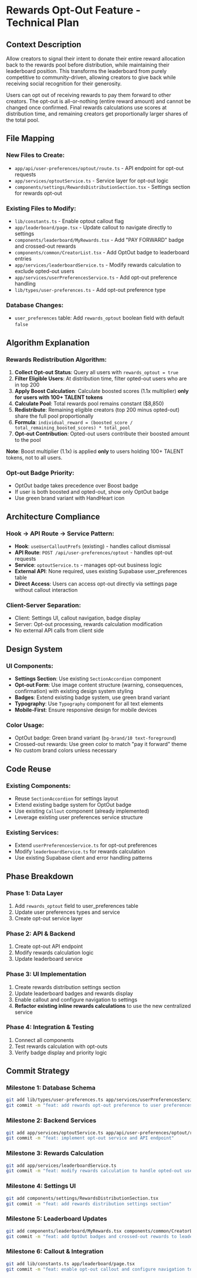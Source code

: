 # Rewards Opt-Out Feature - Technical Plan

## Context Description

Allow creators to signal their intent to donate their entire reward allocation back to the rewards pool before distribution, while maintaining their leaderboard position. This transforms the leaderboard from purely competitive to community-driven, allowing creators to give back while receiving social recognition for their generosity.

Users can opt out of receiving rewards to pay them forward to other creators. The opt-out is all-or-nothing (entire reward amount) and cannot be changed once confirmed. Final rewards calculations use scores at distribution time, and remaining creators get proportionally larger shares of the total pool.

## File Mapping

### New Files to Create:
- `app/api/user-preferences/optout/route.ts` - API endpoint for opt-out requests
- `app/services/optoutService.ts` - Service layer for opt-out logic
- `components/settings/RewardsDistributionSection.tsx` - Settings section for rewards opt-out

### Existing Files to Modify:
- `lib/constants.ts` - Enable optout callout flag
- `app/leaderboard/page.tsx` - Update callout to navigate directly to settings
- `components/leaderboard/MyRewards.tsx` - Add "PAY FORWARD" badge and crossed-out rewards
- `components/common/CreatorList.tsx` - Add OptOut badge to leaderboard entries
- `app/services/leaderboardService.ts` - Modify rewards calculation to exclude opted-out users
- `app/services/userPreferencesService.ts` - Add opt-out preference handling
- `lib/types/user-preferences.ts` - Add opt-out preference type

### Database Changes:
- `user_preferences` table: Add `rewards_optout` boolean field with default `false`

## Algorithm Explanation

### Rewards Redistribution Algorithm:
1. **Collect Opt-out Status**: Query all users with `rewards_optout = true`
2. **Filter Eligible Users**: At distribution time, filter opted-out users who are in top 200
3. **Apply Boost Calculation**: Calculate boosted scores (1.1x multiplier) **only for users with 100+ TALENT tokens**
4. **Calculate Pool**: Total rewards pool remains constant ($8,850)
5. **Redistribute**: Remaining eligible creators (top 200 minus opted-out) share the full pool proportionally
6. **Formula**: `individual_reward = (boosted_score / total_remaining_boosted_scores) * total_pool`
7. **Opt-out Contribution**: Opted-out users contribute their boosted amount to the pool

**Note**: Boost multiplier (1.1x) is applied **only** to users holding 100+ TALENT tokens, not to all users.

### Opt-out Badge Priority:
- OptOut badge takes precedence over Boost badge
- If user is both boosted and opted-out, show only OptOut badge
- Use green brand variant with HandHeart icon

## Architecture Compliance

### Hook → API Route → Service Pattern:
- **Hook**: `useUserCalloutPrefs` (existing) - handles callout dismissal
- **API Route**: `POST /api/user-preferences/optout` - handles opt-out requests
- **Service**: `optoutService.ts` - manages opt-out business logic
- **External API**: None required, uses existing Supabase user_preferences table
- **Direct Access**: Users can access opt-out directly via settings page without callout interaction

### Client-Server Separation:
- Client: Settings UI, callout navigation, badge display
- Server: Opt-out processing, rewards calculation modification
- No external API calls from client side

## Design System

### UI Components:
- **Settings Section**: Use existing `SectionAccordion` component
- **Opt-out Form**: Use image content structure (warning, consequences, confirmation) with existing design system styling
- **Badges**: Extend existing badge system, use green brand variant
- **Typography**: Use `Typography` component for all text elements
- **Mobile-First**: Ensure responsive design for mobile devices

### Color Usage:
- OptOut badge: Green brand variant (`bg-brand/10 text-foreground`)
- Crossed-out rewards: Use green color to match "pay it forward" theme
- No custom brand colors unless necessary

## Code Reuse

### Existing Components:
- Reuse `SectionAccordion` for settings layout
- Extend existing badge system for OptOut badge
- Use existing `Callout` component (already implemented)
- Leverage existing user preferences service structure

### Existing Services:
- Extend `userPreferencesService.ts` for opt-out preferences
- Modify `leaderboardService.ts` for rewards calculation
- Use existing Supabase client and error handling patterns

## Phase Breakdown

### Phase 1: Data Layer
1. Add `rewards_optout` field to user_preferences table
2. Update user preferences types and service
3. Create opt-out service layer

### Phase 2: API & Backend
1. Create opt-out API endpoint
2. Modify rewards calculation logic
3. Update leaderboard service

### Phase 3: UI Implementation
1. Create rewards distribution settings section
2. Update leaderboard badges and rewards display
3. Enable callout and configure navigation to settings
4. **Refactor existing inline rewards calculations** to use the new centralized service

### Phase 4: Integration & Testing
1. Connect all components
2. Test rewards calculation with opt-outs
3. Verify badge display and priority logic

## Commit Strategy

### Milestone 1: Database Schema
```bash
git add lib/types/user-preferences.ts app/services/userPreferencesService.ts
git commit -m "feat: add rewards opt-out preference to user preferences"
```

### Milestone 2: Backend Services
```bash
git add app/services/optoutService.ts app/api/user-preferences/optout/route.ts
git commit -m "feat: implement opt-out service and API endpoint"
```

### Milestone 3: Rewards Calculation
```bash
git add app/services/leaderboardService.ts
git commit -m "feat: modify rewards calculation to handle opted-out users"
```

### Milestone 4: Settings UI
```bash
git add components/settings/RewardsDistributionSection.tsx
git commit -m "feat: add rewards distribution settings section"
```

### Milestone 5: Leaderboard Updates
```bash
git add components/leaderboard/MyRewards.tsx components/common/CreatorList.tsx
git commit -m "feat: add OptOut badges and crossed-out rewards to leaderboard"
```

### Milestone 6: Callout & Integration
```bash
git add lib/constants.ts app/leaderboard/page.tsx
git commit -m "feat: enable opt-out callout and configure navigation to settings"
```
